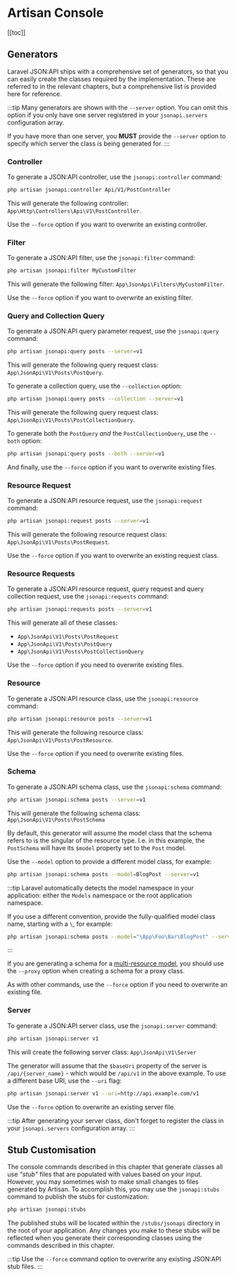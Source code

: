 # Artisan Console

[[toc]]

## Generators

Laravel JSON:API ships with a comprehensive set of generators, so that
you can easily create the classes required by the implementation.
These are referred to in the relevant chapters, but a comprehensive
list is provided here for reference.

:::tip
Many generators are shown with the `--server` option. You can omit this
option if you only have one server registered in your `jsonapi.servers`
configuration array.

If you have more than one server, you **MUST** provide the `--server`
option to specify which server the class is being generated for.
:::

### Controller

To generate a JSON:API controller, use the `jsonapi:controller` command:

```bash
php artisan jsonapi:controller Api/V1/PostController
```

This will generate the following controller:
`App\Http\Controllers\Api\V1\PostController`.

Use the `--force` option if you want to overwrite an existing controller.

### Filter

To generate a JSON:API filter, use the `jsonapi:filter` command:

```bash
php artisan jsonapi:filter MyCustomFilter
```

This will generate the following filter:
`App\JsonApi\Filters\MyCustomFilter`.

Use the `--force` option if you want to overwrite an existing filter.

### Query and Collection Query

To generate a JSON:API query parameter request, use the `jsonapi:query` command:

```bash
php artisan jsonapi:query posts --server=v1
```

This will generate the following query request class:
`App\JsonApi\V1\Posts\PostQuery`.

To generate a collection query, use the `--collection` option:

```bash
php artisan jsonapi:query posts --collection --server=v1
```

This will generate the following query request class:
`App\JsonApi\V1\Posts\PostCollectionQuery`.

To generate both the `PostQuery` *and* the `PostCollectionQuery`, use the
`--both` option:

```bash
php artisan jsonapi:query posts --both --server=v1
```

And finally, use the `--force` option if you want to overwrite existing
files.

### Resource Request

To generate a JSON:API resource request, use the `jsonapi:request` command:

```bash
php artisan jsonapi:request posts --server=v1
```

This will generate the following resource request class:
`App\JsonApi\V1\Posts\PostRequest`.

Use the `--force` option if you want to overwrite an existing request class.

### Resource Requests

To generate a JSON:API resource request, query request and query collection
request, use the `jsonapi:requests` command:

```bash
php artisan jsonapi:requests posts --server=v1
```

This will generate all of these classes:

- `App\JsonApi\V1\Posts\PostRequest`
- `App\JsonApi\V1\Posts\PostQuery`
- `App\JsonApi\V1\Posts\PostCollectionQuery`

Use the `--force` option if you need to overwrite existing files.

### Resource

To generate a JSON:API resource class, use the `jsonapi:resource` command:

```bash
php artisan jsonapi:resource posts --server=v1
```

This will generate the following resource class:
`App\JsonApi\V1\Posts\PostResource`.

Use the `--force` option if you need to overwrite existing files.

### Schema

To generate a JSON:API schema class, use the `jsonapi:schema` command:

```bash
php artisan jsonapi:schema posts --server=v1
```

This will generate the following schema class:
`App\JsonApi\V1\Posts\PostSchema`

By default, this generator will assume the model class that the schema
refers to is the singular of the resource type. I.e. in this example,
the `PostSchema` will have its `$model` property set to the `Post` model.

Use the `--model` option to provide a different model class, for example:

```bash
php artisan jsonapi:schema posts --model=BlogPost --server=v1
```

:::tip
Laravel automatically detects the model namespace in your application:
either the `Models` namespace or the root application namespace.

If you use a different convention, provide the fully-qualified model
class name, starting with a `\`, for example:

```bash
php artisan jsonapi:schema posts --model="\App\Foo\Bar\BlogPost" --server=v1
```
:::

If you are generating a schema for a [multi-resource model](./proxies.md),
you should use the `--proxy` option when creating a schema for a proxy class.

As with other commands, use the `--force` option if you need to overwrite
an existing file.

### Server

To generate a JSON:API server class, use the `jsonapi:server` command:

```bash
php artisan jsonapi:server v1
```

This will create the following server class:
`App\JsonApi\V1\Server`

The generator will assume that the `$baseUri` property of the server is
`/api/{server_name}` - which would be `/api/v1` in the above example.
To use a different base URI, use the `--uri` flag:

```bash
php artisan jsonapi:server v1 --uri=http://api.example.com/v1
```

Use the `--force` option to overwrite an existing server file.

:::tip
After generating your server class, don't forget to register the class
in your `jsonapi.servers` configuration array.
:::

## Stub Customisation

The console commands described in this chapter that generate classes all
use *"stub"* files that are populated with values based on your input.
However, you may sometimes wish to make small changes to files generated
by Artisan. To accomplish this, you may use the `jsonapi:stubs` command to
publish the stubs for customization:

```bash
php artisan jsonapi:stubs
```

The published stubs will be located within the `/stubs/jsonapi` directory in
the root of your application. Any changes you make to these stubs will be
reflected when you generate their corresponding classes using the
commands described in this chapter.

:::tip
Use the `--force` command option to overwrite any existing JSON:API stub
files.
:::
